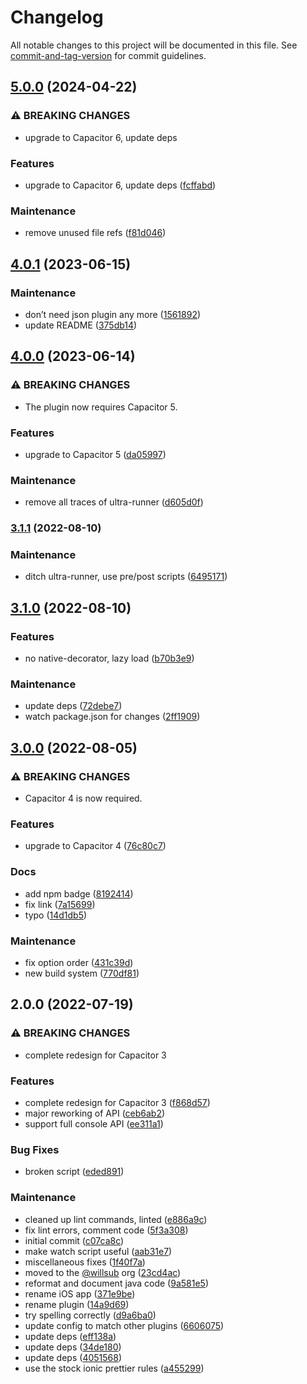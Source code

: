 # Changelog

All notable changes to this project will be documented in this file. See [commit-and-tag-version](https://github.com/absolute-version/commit-and-tag-version) for commit guidelines.

## [5.0.0](https://github.com/aparajita/capacitor-logger/compare/v4.0.1...v5.0.0) (2024-04-22)


### ⚠ BREAKING CHANGES

* upgrade to Capacitor 6, update deps

### Features

* upgrade to Capacitor 6, update deps ([fcffabd](https://github.com/aparajita/capacitor-logger/commit/fcffabd83ec597aa9f1f3e03a98634e11de3cdfd))


### Maintenance

* remove unused file refs ([f81d046](https://github.com/aparajita/capacitor-logger/commit/f81d046ed9f97a686b3a3d3a3ac4854ec368b707))

## [4.0.1](https://github.com/aparajita/capacitor-logger/compare/v4.0.0...v4.0.1) (2023-06-15)


### Maintenance

* don’t need json plugin any more ([1561892](https://github.com/aparajita/capacitor-logger/commit/15618928b9c86d764563c3f2b675f08084264eec))
* update README ([375db14](https://github.com/aparajita/capacitor-logger/commit/375db14194fa1d6f611a35b8b3dbefa94c76a0a6))

## [4.0.0](https://github.com/aparajita/capacitor-logger/compare/v3.1.1...v4.0.0) (2023-06-14)


### ⚠ BREAKING CHANGES

* The plugin now requires Capacitor 5.

### Features

* upgrade to Capacitor 5 ([da05997](https://github.com/aparajita/capacitor-logger/commit/da0599787af88c6c9b553e2745371f6c48a8dea6))


### Maintenance

* remove all traces of ultra-runner ([d605d0f](https://github.com/aparajita/capacitor-logger/commit/d605d0f7de5f850967caab0b71a3305ed1c3dc8f))

### [3.1.1](https://github.com/aparajita/capacitor-logger/compare/v3.1.0...v3.1.1) (2022-08-10)


### Maintenance

* ditch ultra-runner, use pre/post scripts ([6495171](https://github.com/aparajita/capacitor-logger/commit/64951716a843cb6db75a20e6f79a6a08efc8f3cf))

## [3.1.0](https://github.com/aparajita/capacitor-logger/compare/v3.0.0...v3.1.0) (2022-08-10)


### Features

* no native-decorator, lazy load ([b70b3e9](https://github.com/aparajita/capacitor-logger/commit/b70b3e9e2d4bd477a647a9b0af5e079c9225aa2f))


### Maintenance

* update deps ([72debe7](https://github.com/aparajita/capacitor-logger/commit/72debe7a4014f3e3fffe2f09f51690683744bf8d))
* watch package.json for changes ([2ff1909](https://github.com/aparajita/capacitor-logger/commit/2ff1909506e4c061f1a576bc4fe192109cb3853f))

## [3.0.0](https://github.com/aparajita/capacitor-logger/compare/v2.0.0...v3.0.0) (2022-08-05)


### ⚠ BREAKING CHANGES

* Capacitor 4 is now required.

### Features

* upgrade to Capacitor 4 ([76c80c7](https://github.com/aparajita/capacitor-logger/commit/76c80c7408ded9a7a94b94e1974e6fd8dab9ca46))


### Docs

* add npm badge ([8192414](https://github.com/aparajita/capacitor-logger/commit/819241497109895e678ac501cd140076ae829529))
* fix link ([7a15699](https://github.com/aparajita/capacitor-logger/commit/7a1569918810ad419ef7dd86766732185ee23a08))
* typo ([14d1db5](https://github.com/aparajita/capacitor-logger/commit/14d1db50c22f7ac39366f3fcdc5a6ba3d903dbbd))


### Maintenance

* fix option order ([431c39d](https://github.com/aparajita/capacitor-logger/commit/431c39d2360c3b8124fa82ff348f633ef05889ea))
* new build system ([770df81](https://github.com/aparajita/capacitor-logger/commit/770df8166164160e77ef52e4bcf9645c1d74f7bb))

## 2.0.0 (2022-07-19)


### ⚠ BREAKING CHANGES

* complete redesign for Capacitor 3

### Features

* complete redesign for Capacitor 3 ([f868d57](https://github.com/aparajita/capacitor-logger/commit/f868d57dee5615c972e91fb965c4277e4f93d7d7))
* major reworking of API ([ceb6ab2](https://github.com/aparajita/capacitor-logger/commit/ceb6ab2d85b6d7143e10d1e071862a17777097d7))
* support full console API ([ee311a1](https://github.com/aparajita/capacitor-logger/commit/ee311a16f38fca947e2a615c970dac475ec0814a))


### Bug Fixes

* broken script ([eded891](https://github.com/aparajita/capacitor-logger/commit/eded891efc9c54c7ffe1cad338f2ed5f81f84703))


### Maintenance

* cleaned up lint commands, linted ([e886a9c](https://github.com/aparajita/capacitor-logger/commit/e886a9cfc9eb09b0ae5236d5c1b179dd9cfdbeee))
* fix lint errors, comment code ([5f3a308](https://github.com/aparajita/capacitor-logger/commit/5f3a308590db03b6cdd4b0cfeab732972b9e937d))
* initial commit ([c07ca8c](https://github.com/aparajita/capacitor-logger/commit/c07ca8c8bc5c7d7bb165391d0dca8a26298aa1b4))
* make watch script useful ([aab31e7](https://github.com/aparajita/capacitor-logger/commit/aab31e7ee68257567fac9ecc1ba11682ce00de73))
* miscellaneous fixes ([1f40f7a](https://github.com/aparajita/capacitor-logger/commit/1f40f7aa7c5baec1ae69f4305ca667a840ce4822))
* moved to the [@willsub](https://github.com/willsub) org ([23cd4ac](https://github.com/aparajita/capacitor-logger/commit/23cd4acf7fc109fde4668334e39272c0d5d44f44))
* reformat and document java code ([9a581e5](https://github.com/aparajita/capacitor-logger/commit/9a581e59105f788cdd1278e4cd49695c718a3a65))
* rename iOS app ([371e9be](https://github.com/aparajita/capacitor-logger/commit/371e9beda46e53d6d96ecb3030173f5ce52a882d))
* rename plugin ([14a9d69](https://github.com/aparajita/capacitor-logger/commit/14a9d6930000f498be6ec7ddb7ca13a1aeefafa0))
* try spelling correctly ([d9a6ba0](https://github.com/aparajita/capacitor-logger/commit/d9a6ba06425937d6821c8d78cb24ab63b288e1bf))
* update config to match other plugins ([6606075](https://github.com/aparajita/capacitor-logger/commit/660607525ec924835a2f3f30b77ccdeee565f613))
* update deps ([eff138a](https://github.com/aparajita/capacitor-logger/commit/eff138aed9094f22a3ce4bfc69447da587c2cab2))
* update deps ([34de180](https://github.com/aparajita/capacitor-logger/commit/34de180f384612260429dab4d3e73307ea9525c9))
* update deps ([4051568](https://github.com/aparajita/capacitor-logger/commit/4051568d69fe42a2bd66959329bfc5d3b14c562f))
* use the stock ionic prettier rules ([a455299](https://github.com/aparajita/capacitor-logger/commit/a455299cce448e71091661f87bf8af5182dc49bf))
